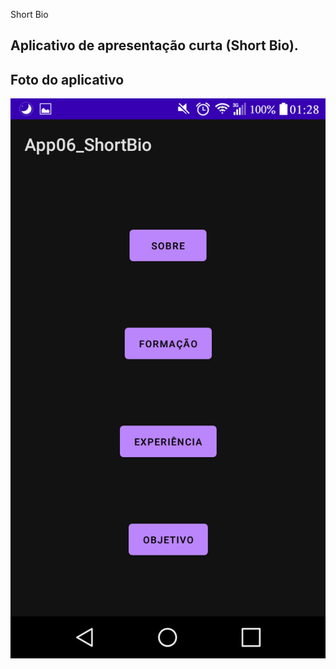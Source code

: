 Short Bio

Aplicativo de apresentação curta (Short Bio).
---

## Foto do aplicativo

![App](/App06_ShortBio/readme-images/app.png)